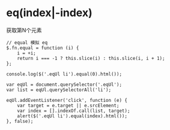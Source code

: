# eq(index|-index)

获取第N个元素

    // equal 模拟 eq
    $.fn.equal = function (i) {
        i = +i;
        return i === -1 ? this.slice(i) : this.slice(i, i + 1);
    };

    console.log($('.eqUl li').equal(0).html());

    var eqUl = document.querySelector('.eqUl');
    var list = eqUl.querySelectorAll('li');

    eqUl.addEventListener('click', function (e) {
        var target = e.target || e.srcElement;
        var index = [].indexOf.call(list, target);
        alert($('.eqUl li').equal(index).html());
    }, false);

